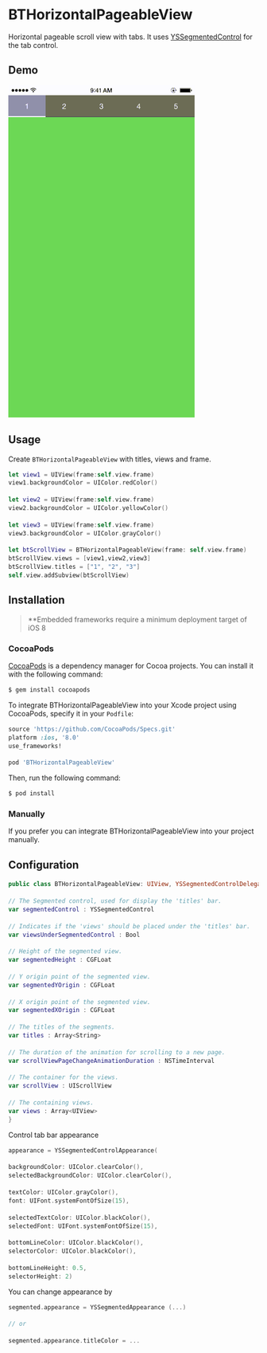 # BTHorizontalPageableView
Horizontal pageable scroll view with tabs.
It uses [YSSegmentedControl](https://github.com/yemeksepeti/YSSegmentedControl) for the tab control.

## Demo
![Alt Text](https://raw.githubusercontent.com/rdgonzalez85/BTHorizontalPageableView/master/preview.gif)

## Usage

Create `BTHorizontalPageableView` with titles, views and frame.  

``` swift
let view1 = UIView(frame:self.view.frame)
view1.backgroundColor = UIColor.redColor()

let view2 = UIView(frame:self.view.frame)
view2.backgroundColor = UIColor.yellowColor()

let view3 = UIView(frame:self.view.frame)
view3.backgroundColor = UIColor.grayColor()

let btScrollView = BTHorizontalPageableView(frame: self.view.frame)
btScrollView.views = [view1,view2,view3]
btScrollView.titles = ["1", "2", "3"]
self.view.addSubview(btScrollView)
```

## Installation
> **Embedded frameworks require a minimum deployment target of iOS 8 

### CocoaPods

[CocoaPods](http://cocoapods.org) is a dependency manager for Cocoa projects. You can install it with the following command:

```bash
$ gem install cocoapods
```

To integrate BTHorizontalPageableView into your Xcode project using CocoaPods, specify it in your `Podfile`:

```ruby
source 'https://github.com/CocoaPods/Specs.git'
platform :ios, '8.0'
use_frameworks!

pod 'BTHorizontalPageableView'
```

Then, run the following command:

```bash
$ pod install
```

### Manually

If you prefer you can integrate BTHorizontalPageableView into your project manually.

## Configuration
``` swift
public class BTHorizontalPageableView: UIView, YSSegmentedControlDelegate, UIScrollViewDelegate {

// The Segmented control, used for display the 'titles' bar.
var segmentedControl : YSSegmentedControl

// Indicates if the 'views' should be placed under the 'titles' bar.
var viewsUnderSegmentedControl : Bool

// Height of the segmented view.
var segmentedHeight : CGFLoat

// Y origin point of the segmented view.
var segmentedYOrigin : CGFLoat

// X origin point of the segmented view.
var segmentedXOrigin : CGFLoat

// The titles of the segments.
var titles : Array<String>

// The duration of the animation for scrolling to a new page.
var scrollViewPageChangeAnimationDuration : NSTimeInterval

// The container for the views.
var scrollView : UIScrollView

// The containing views.
var views : Array<UIView>
}
```
Control tab bar appearance
``` swift
appearance = YSSegmentedControlAppearance(

backgroundColor: UIColor.clearColor(),
selectedBackgroundColor: UIColor.clearColor(),

textColor: UIColor.grayColor(),
font: UIFont.systemFontOfSize(15),

selectedTextColor: UIColor.blackColor(),
selectedFont: UIFont.systemFontOfSize(15),

bottomLineColor: UIColor.blackColor(),
selectorColor: UIColor.blackColor(),

bottomLineHeight: 0.5,
selectorHeight: 2)
```

You can change appearance by

``` swift
segmented.appearance = YSSegmentedAppearance (...)

// or

segmented.appearance.titleColor = ...
```